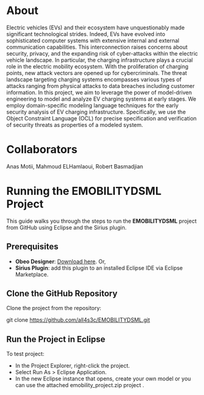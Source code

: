 # About
Electric vehicles (EVs) and their ecosystem have unquestionably made significant technological strides. Indeed, EVs have evolved into sophisticated computer systems with extensive internal and external communication capabilities. This interconnection raises concerns about security, privacy, and the expanding risk of cyber-attacks within the electric vehicle landscape. In particular, the charging infrastructure plays a crucial role in the electric mobility ecosystem. With the proliferation of charging points, new attack vectors are opened up for cybercriminals. The threat landscape targeting charging systems encompasses various types of attacks ranging from physical attacks to data breaches including customer information. 
In this project, we aim to leverage the power of model-driven engineering to model and analyze EV charging systems at early stages. We employ domain-specific modeling language techniques for the early security analysis of EV charging infrastructure. Specifically, we use the Object Constraint Language (OCL) for precise specification and verification of security threats as properties of a modeled system. 


# Collaborators
Anas Motii, Mahmoud ELHamlaoui, Robert Basmadjian


# Running the EMOBILITYDSML Project

This guide walks you through the steps to run the **EMOBILITYDSML** project from GitHub using Eclipse and the Sirius plugin.

## Prerequisites
- **Obeo Designer**: [Download here](https://www.obeodesigner.com/en/download). Or,
- **Sirius Plugin**: add this plugin to an installed Eclipse IDE via Eclipse Marketplace.


## Clone the GitHub Repository
Clone the project from the repository:


git clone https://github.com/all4s3c/EMOBILITYDSML.git

## Run the Project in Eclipse
To test  project:

- In the Project Explorer, right-click the project.
- Select Run As > Eclipse Application.
- In the new Eclipse instance that opens, create your own model or you can use the attached emobility_project.zip project .
